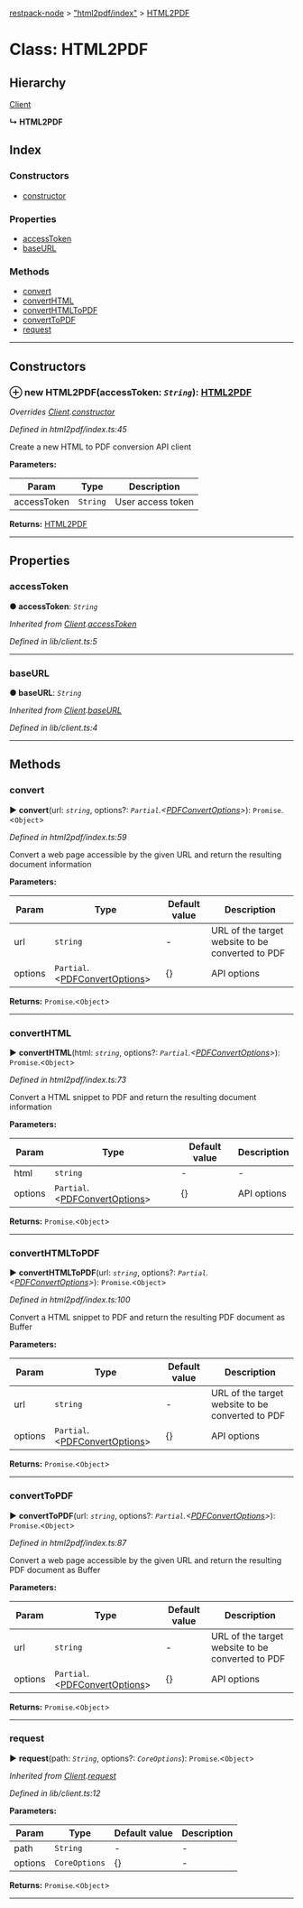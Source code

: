 [restpack-node](../README.md) > ["html2pdf/index"](../modules/_html2pdf_index_.md) > [HTML2PDF](../classes/_html2pdf_index_.html2pdf.md)



# Class: HTML2PDF

## Hierarchy


 [Client](_lib_client_.client.md)

**↳ HTML2PDF**







## Index

### Constructors

* [constructor](_html2pdf_index_.html2pdf.md#constructor)


### Properties

* [accessToken](_html2pdf_index_.html2pdf.md#accesstoken)
* [baseURL](_html2pdf_index_.html2pdf.md#baseurl)


### Methods

* [convert](_html2pdf_index_.html2pdf.md#convert)
* [convertHTML](_html2pdf_index_.html2pdf.md#converthtml)
* [convertHTMLToPDF](_html2pdf_index_.html2pdf.md#converthtmltopdf)
* [convertToPDF](_html2pdf_index_.html2pdf.md#converttopdf)
* [request](_html2pdf_index_.html2pdf.md#request)



---
## Constructors
<a id="constructor"></a>


### ⊕ **new HTML2PDF**(accessToken: *`String`*): [HTML2PDF](_html2pdf_index_.html2pdf.md)


*Overrides [Client](_lib_client_.client.md).[constructor](_lib_client_.client.md#constructor)*

*Defined in html2pdf/index.ts:45*



Create a new HTML to PDF conversion API client


**Parameters:**

| Param | Type | Description |
| ------ | ------ | ------ |
| accessToken | `String`   |  User access token |





**Returns:** [HTML2PDF](_html2pdf_index_.html2pdf.md)

---


## Properties
<a id="accesstoken"></a>

###  accessToken

**●  accessToken**:  *`String`* 

*Inherited from [Client](_lib_client_.client.md).[accessToken](_lib_client_.client.md#accesstoken)*

*Defined in lib/client.ts:5*





___

<a id="baseurl"></a>

###  baseURL

**●  baseURL**:  *`String`* 

*Inherited from [Client](_lib_client_.client.md).[baseURL](_lib_client_.client.md#baseurl)*

*Defined in lib/client.ts:4*





___


## Methods
<a id="convert"></a>

###  convert

► **convert**(url: *`string`*, options?: *`Partial`.<[PDFConvertOptions](../interfaces/_html2pdf_index_.pdfconvertoptions.md)>*): `Promise`.<`Object`>



*Defined in html2pdf/index.ts:59*



Convert a web page accessible by the given URL and return the resulting document information


**Parameters:**

| Param | Type | Default value | Description |
| ------ | ------ | ------ | ------ |
| url | `string`  | - |   URL of the target website to be converted to PDF |
| options | `Partial`.<[PDFConvertOptions](../interfaces/_html2pdf_index_.pdfconvertoptions.md)>  |  {} |   API options |





**Returns:** `Promise`.<`Object`>





___

<a id="converthtml"></a>

###  convertHTML

► **convertHTML**(html: *`string`*, options?: *`Partial`.<[PDFConvertOptions](../interfaces/_html2pdf_index_.pdfconvertoptions.md)>*): `Promise`.<`Object`>



*Defined in html2pdf/index.ts:73*



Convert a HTML snippet to PDF and return the resulting document information


**Parameters:**

| Param | Type | Default value | Description |
| ------ | ------ | ------ | ------ |
| html | `string`  | - |   - |
| options | `Partial`.<[PDFConvertOptions](../interfaces/_html2pdf_index_.pdfconvertoptions.md)>  |  {} |   API options |





**Returns:** `Promise`.<`Object`>





___

<a id="converthtmltopdf"></a>

###  convertHTMLToPDF

► **convertHTMLToPDF**(url: *`string`*, options?: *`Partial`.<[PDFConvertOptions](../interfaces/_html2pdf_index_.pdfconvertoptions.md)>*): `Promise`.<`Object`>



*Defined in html2pdf/index.ts:100*



Convert a HTML snippet to PDF and return the resulting PDF document as Buffer


**Parameters:**

| Param | Type | Default value | Description |
| ------ | ------ | ------ | ------ |
| url | `string`  | - |   URL of the target website to be converted to PDF |
| options | `Partial`.<[PDFConvertOptions](../interfaces/_html2pdf_index_.pdfconvertoptions.md)>  |  {} |   API options |





**Returns:** `Promise`.<`Object`>





___

<a id="converttopdf"></a>

###  convertToPDF

► **convertToPDF**(url: *`string`*, options?: *`Partial`.<[PDFConvertOptions](../interfaces/_html2pdf_index_.pdfconvertoptions.md)>*): `Promise`.<`Object`>



*Defined in html2pdf/index.ts:87*



Convert a web page accessible by the given URL and return the resulting PDF document as Buffer


**Parameters:**

| Param | Type | Default value | Description |
| ------ | ------ | ------ | ------ |
| url | `string`  | - |   URL of the target website to be converted to PDF |
| options | `Partial`.<[PDFConvertOptions](../interfaces/_html2pdf_index_.pdfconvertoptions.md)>  |  {} |   API options |





**Returns:** `Promise`.<`Object`>





___

<a id="request"></a>

###  request

► **request**(path: *`String`*, options?: *`CoreOptions`*): `Promise`.<`Object`>



*Inherited from [Client](_lib_client_.client.md).[request](_lib_client_.client.md#request)*

*Defined in lib/client.ts:12*



**Parameters:**

| Param | Type | Default value | Description |
| ------ | ------ | ------ | ------ |
| path | `String`  | - |   - |
| options | `CoreOptions`  |  {} |   - |





**Returns:** `Promise`.<`Object`>





___


